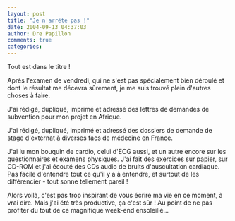 ```yaml
---
layout: post
title: "Je n'arrête pas !"
date: 2004-09-13 04:37:03
author: Dre Papillon
comments: true
categories: 
---
```



Tout est dans le titre !

Après l'examen de vendredi, qui ne s'est pas spécialement bien déroulé et dont le résultat me décevra sûrement, je me suis trouvé plein d'autres choses à faire.

J'ai rédigé, dupliqué, imprimé et adressé des lettres de demandes de subvention pour mon projet en Afrique.

J'ai rédigé, dupliqué, imprimé et adressé des dossiers de demande de stage d'externat à diverses facs de médecine en France.

J'ai lu mon bouquin de cardio, celui d'ECG aussi, et un autre encore sur les questionnaires et examens physiques. J'ai fait des exercices sur papier, sur CD-ROM et j'ai écouté des CDs audio de bruits d'auscultation cardiaque.  Pas facile d'entendre tout ce qu'il y a à entendre, et surtout de les différencier - tout sonne tellement pareil !

Alors voilà, c'est pas trop inspirant de vous écrire ma vie en ce moment, à vrai dire.  Mais j'ai été très productive, ça c'est sûr !  Au point de ne pas profiter du tout de ce magnifique week-end ensoleillé...